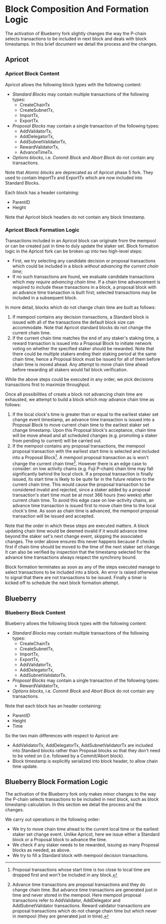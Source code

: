 # Block Composition And Formation Logic

The activation of Blueberry fork slightly changes the way the P-chain selects transactions to be included in next block and deals with block timestamps. In this brief document we detail the process and the changes.

## Apricot

### Apricot Block Content

Apricot allows the following block types with the following content:

* *Standard Blocks* may contain multiple transactions of the following types:
  * CreateChainTx
  * CreateSubnetTx,
  * ImportTx,
  * ExportTx.
* *Proposal Blocks* may contain a single transaction of the following types:
  * AddValidatorTx,
  * AddDelegatorTx,
  * AddSubnetValidatorTx,
  * RewardValidatorTx,
  * AdvanceTimeTx.
* *Options blocks*, i.e. *Commit Block* and *Abort Block* do not contain any transactions.

Note that *Atomic blocks* are deprecated as of Apricot phase 5 fork. They used to contain ImportTx and ExportTx which are now included into Standard Blocks.

Each block has a header containing:

* ParentID
* Height

Note that Apricot block headers do not contain any block timestamp.

### Apricot Block Formation Logic

Transactions included in an Apricot block can originate from the mempool or can be created just in time to duly update the staker set. Block formation logic in the Apricot fork can be broken up into two high-level steps:

* First, we try selecting any candidate decision or proposal transactions which could be included in a block *without advancing the current chain time*;
* If no such transactions are found, we evaluate candidate transactions which *may require advancing chain time*. If a chain time advancement is required to include these transactions in a block, a proposal block with an advance time transaction is built first; selected transactions may be included in a subsequent block.

In more detail, blocks which do not change chain time are built as follows:

1. If mempool contains any decision transactions, a Standard block is issued with all of the transactions the default block size can accommodate. Note that Apricot standard blocks do not change the current chain time.
2. If the current chain time matches the end of any staker's staking time, a reward transaction is issued into a Proposal Block to initiate network voting on whether the specified staker should be rewarded. Note that there could be multiple stakers ending their staking period at the same chain time, hence a Proposal block must be issued for all of them before chain time is moved ahead. Any attempt to move chain time ahead before rewarding all stakers would fail block verification.

While the above steps could be executed in any order, we pick decisions transactions first to maximize throughput.

Once all possibilities of create a block not advancing chain time are exhausted, we attempt to build a block which *may* advance chain time as follows:

1. If the local clock's time is greater than or equal to the earliest staker set change event timestamp, an advance time transaction is issued into a Proposal Block to move current chain time to the earliest staker set change timestamp. Upon this Proposal block's acceptance, chain time will be move ahead and all scheduled changes (e.g. promoting a staker from pending to current) will be carried out.
2. If the mempool contains any proposal transactions, the mempool proposal transaction with the earliest start time is selected and included into a Proposal Block[^1]. A mempool proposal transaction as is won't change the current chain time[^2]. However there is an edge case to consider: on low activity chains (e.g. Fuji P-chain) chain time may fall significantly behind the local clock. If a proposal transaction is finally issued, its start time is likely to be quite far in the future relative to the current chain time. This would cause the proposal transaction to be considered invalid and rejected, since a staker added by a proposal transaction's start time must be at most 366 hours (two weeks) after current chain time. To avoid this edge case on low-activity chains, an advance time transaction is issued first to move chain time to the local clock's time. As soon as chain time is advanced, the mempool proposal transaction will be issued and accepted.

Note that the order in which these steps are executed matters. A block updating chain time would be deemed invalid if it would advance time beyond the staker set's next change event, skipping the associated changes. The order above ensures this never happens because if checks first if chain time should be moved to the time of the next staker set change. It can also be verified by inspection that the timestamp selected for the advance time transactions always respect the synchrony bound.

Block formation terminates as soon as any of the steps executed manage to select transactions to be included into a block. An error is raised otherwise to signal that there are not transactions to be issued. Finally a timer is kicked off to schedule the next block formation attempt.

## Blueberry

### Blueberry Block Content

Blueberry allows the following block types with the following content:

* *Standard Blocks* may contain multiple transactions of the following types:
  * CreateChainTx
  * CreateSubnetTx,
  * ImportTx,
  * ExportTx,
  * AddValidatorTx,
  * AddDelegatorTx,
  * AddSubnetValidatorTx.
* *Proposal Blocks* may contain a single transaction of the following types:
  * RewardValidatorTx,
* *Options blocks*, i.e. *Commit Block* and *Abort Block* do not contain any transactions.
  
Note that each block has an header containing:

* ParentID
* Height
* Time

So the two main differences with respect to Apricot are:

* AddValidatorTx, AddDelegatorTx, AddSubnetValidatorTx are included into Standard blocks rather than Proposal blocks so that they don't need to be voted on (i.e. followed by a Commit/Abort block).
* Block timestamp is explicitly serialized into block header, to allow chain time update.

## Blueberry Block Formation Logic

The activation of the Blueberry fork only makes minor changes to the way the P-chain selects transactions to be included in next block, such as block timestamp calculation. In this section we detail the process and the changes.

We carry out operations in the following order:

* We try to move chain time ahead to the current local time or the earliest staker set change event. Unlike Apricot, here we issue either a Standard block or a Proposal block to advance the time.
* We check if any staker needs to be rewarded, issuing as many Proposal blocks as needed, as above.
* We try to fill a Standard block with mempool decision transactions.

[^1]: Proposal transactions whose start time is too close to local time are dropped first and won't be included in any block.
[^2]: Advance time transactions are proposal transactions and they do change chain time. But advance time transactions are generated just in time and never stored in the mempool. Here mempool proposal transactions refer to AddValidator, AddDelegator and AddSubnetValidator transactions. Reward validator transactions are proposal transactions which do not change chain time but which never in mempool (they are generated just in time).
